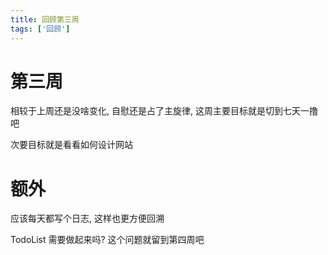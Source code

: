 ```yaml
---
title: 回顾第三周
tags: ['回顾']
---
```


# 第三周

相较于上周还是没啥变化, 自慰还是占了主旋律, 这周主要目标就是切到七天一撸吧

次要目标就是看看如何设计网站

# 额外

应该每天都写个日志, 这样也更方便回溯

TodoList 需要做起来吗? 这个问题就留到第四周吧
